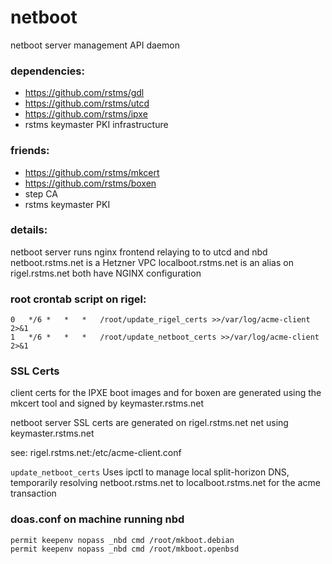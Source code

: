 # netboot

netboot server management API daemon

### dependencies:
- https://github.com/rstms/gdl
- https://github.com/rstms/utcd
- https://github.com/rstms/ipxe
- rstms keymaster PKI infrastructure

### friends:
- https://github.com/rstms/mkcert
- https://github.com/rstms/boxen
- step CA
- rstms keymaster PKI


### details:
netboot server runs nginx frontend relaying to to utcd and nbd
netboot.rstms.net is a Hetzner VPC
localboot.rstms.net is an alias on rigel.rstms.net
both have NGINX configuration

### root crontab script on rigel:
```
0	*/6	*	*	*	/root/update_rigel_certs >>/var/log/acme-client 2>&1
1	*/6	*	*	*	/root/update_netboot_certs >>/var/log/acme-client 2>&1
```

### SSL Certs
client certs for the IPXE boot images and for boxen are generated
using the mkcert tool and signed by keymaster.rstms.net

netboot server SSL certs are generated on rigel.rstms.net net using
keymaster.rstms.net

see: rigel.rstms.net:/etc/acme-client.conf

`update_netboot_certs`
Uses ipctl to manage local split-horizon DNS, temporarily resolving
netboot.rstms.net to localboot.rstms.net for the acme transaction


### doas.conf on machine running nbd
```
permit keepenv nopass _nbd cmd /root/mkboot.debian
permit keepenv nopass _nbd cmd /root/mkboot.openbsd
```
